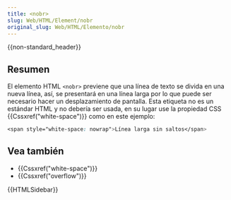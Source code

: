 ```yaml
---
title: <nobr>
slug: Web/HTML/Element/nobr
original_slug: Web/HTML/Elemento/nobr
---
```


{{non-standard_header}}

## Resumen

El elemento HTML `<nobr>` previene que una línea de texto se divida en una nueva línea, así, se presentará en una línea larga por lo que puede ser necesario hacer un desplazamiento de pantalla. Esta etiqueta no es un estándar HTML y no debería ser usada, en su lugar use la propiedad CSS {{Cssxref("white-space")}} como en este ejemplo:

```css
<span style="white-space: nowrap">Línea larga sin saltos</span>
```

## Vea también

- {{Cssxref("white-space")}}
- {{Cssxref("overflow")}}

{{HTMLSidebar}}
